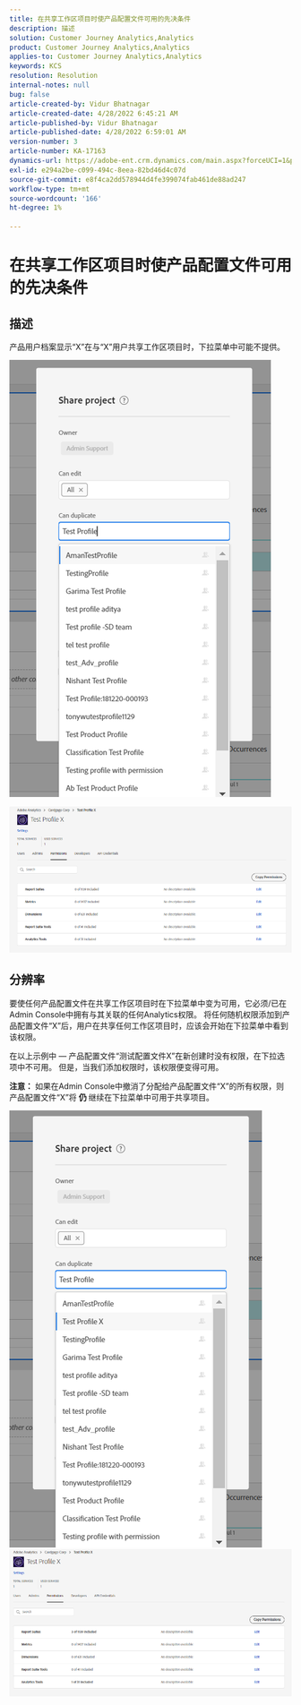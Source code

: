 ```yaml
---
title: 在共享工作区项目时使产品配置文件可用的先决条件
description: 描述
solution: Customer Journey Analytics,Analytics
product: Customer Journey Analytics,Analytics
applies-to: Customer Journey Analytics,Analytics
keywords: KCS
resolution: Resolution
internal-notes: null
bug: false
article-created-by: Vidur Bhatnagar
article-created-date: 4/28/2022 6:45:21 AM
article-published-by: Vidur Bhatnagar
article-published-date: 4/28/2022 6:59:01 AM
version-number: 3
article-number: KA-17163
dynamics-url: https://adobe-ent.crm.dynamics.com/main.aspx?forceUCI=1&pagetype=entityrecord&etn=knowledgearticle&id=1f1e07c1-bec6-ec11-a7b6-0022480a1d64
exl-id: e294a2be-c099-494c-8eea-82bd46d4c07d
source-git-commit: e8f4ca2dd578944d4fe399074fab461de88ad247
workflow-type: tm+mt
source-wordcount: '166'
ht-degree: 1%

---
```


# 在共享工作区项目时使产品配置文件可用的先决条件

## 描述


产品用户档案显示“X”在与“X”用户共享工作区项目时，下拉菜单中可能不提供。





![](assets/___201e07c1-bec6-ec11-a7b6-0022480a1d64___.png)

![](assets/___251e07c1-bec6-ec11-a7b6-0022480a1d64___.png)


## 分辨率


要使任何产品配置文件在共享工作区项目时在下拉菜单中变为可用，它必须/已在Admin Console中拥有与其关联的任何Analytics权限。 将任何随机权限添加到产品配置文件“X”后，用户在共享任何工作区项目时，应该会开始在下拉菜单中看到该权限。

在以上示例中 — 产品配置文件“测试配置文件X”在新创建时没有权限，在下拉选项中不可用。 但是，当我们添加权限时，该权限便变得可用。

<b>注意：</b> 如果在Admin Console中撤消了分配给产品配置文件“X”的所有权限，则产品配置文件“X”将 <b>仍 </b>继续在下拉菜单中可用于共享项目。

![](assets/30693c56-ceef-eb11-bacb-0022480a5901.png)     ![](assets/c4b23919-ceef-eb11-bacb-0022480a5901.png)

